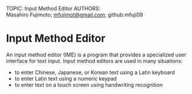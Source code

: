 TOPIC: Input Method Editor
AUTHORS: Masahiro Fujimoto; mfujimot@gmail.com; github:mfuji09

# Input Method Editor

An input method editor (IME) is a program that provides a specialized user interface for text input.
Input method editors are used in many situations:

- to enter Chinese, Japanese, or Korean text using a Latin keyboard
- to enter Latin text using a numeric keypad
- to enter text on a touch screen using handwriting recognition
